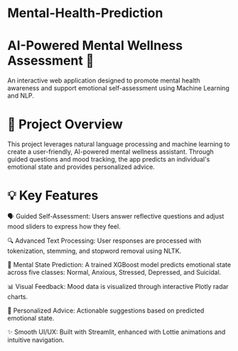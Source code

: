 # Mental-Health-Prediction
# AI-Powered Mental Wellness Assessment 🧠

An interactive web application designed to promote mental health awareness and support emotional self-assessment using Machine Learning and NLP.

# 🚀 Project Overview
This project leverages natural language processing and machine learning to create a user-friendly, AI-powered mental wellness assistant. Through guided questions and mood tracking, the app predicts an individual's emotional state and provides personalized advice.

# 💡 Key Features

🗣 Guided Self-Assessment: Users answer reflective questions and adjust mood sliders to express how they feel.

🔍 Advanced Text Processing: User responses are processed with tokenization, stemming, and stopword removal using NLTK.

🧠 Mental State Prediction: A trained XGBoost model predicts emotional state across five classes:
Normal, Anxious, Stressed, Depressed, and Suicidal.

📊 Visual Feedback: Mood data is visualized through interactive Plotly radar charts.

💬 Personalized Advice: Actionable suggestions based on predicted emotional state.

✨ Smooth UI/UX: Built with Streamlit, enhanced with Lottie animations and intuitive navigation.
